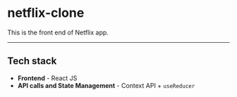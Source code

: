 # netflix-clone

This is the front end of Netflix app.

---

## Tech stack
* **Frontend** - React JS
* **API calls and State Management** - Context API + ```useReducer```
